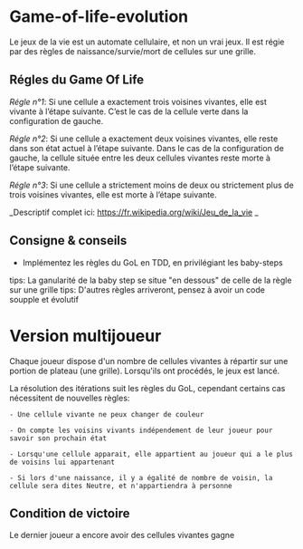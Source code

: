 # Game-of-life-evolution

Le jeux de la vie est un automate cellulaire, et non un vrai jeux.
Il est régie par des règles de naissance/survie/mort de cellules sur une grille.

## Régles du Game Of Life

*Régle n°1*: Si une cellule a exactement trois voisines vivantes, elle est vivante à l’étape suivante.
C’est le cas de la cellule verte dans la configuration de gauche.

*Régle n°2*: Si une cellule a exactement deux voisines vivantes, elle reste dans son état actuel à l’étape suivante.
Dans le cas de la configuration de gauche, la cellule située entre les deux cellules vivantes reste morte à l’étape suivante.

*Régle n°3*: Si une cellule a strictement moins de deux ou strictement plus de trois voisines vivantes, elle est morte à l’étape suivante. 


_Descriptif complet ici: https://fr.wikipedia.org/wiki/Jeu_de_la_vie _ 

## Consigne & conseils

- Implémentez les règles du GoL en TDD, en privilégiant les baby-steps

tips: La ganularité de la baby step se situe "en dessous" de celle de la règle sur une grille
tips: D'autres règles arriveront, pensez à avoir un code soupple et évolutif


# Version multijoueur

Chaque joueur dispose d'un nombre de cellules vivantes à répartir sur une portion de plateau (une grille). Lorsqu'ils ont procédés, le jeux est lancé.

La résolution des itérations suit les règles du GoL, cependant certains cas nécessitent de nouvelles règles:

    - Une cellule vivante ne peux changer de couleur

    - On compte les voisins vivants indépendement de leur joueur pour savoir son prochain état
    
    - Lorsqu'une cellule apparait, elle appartient au joueur qui a le plus de voisins lui appartenant
    
    - Si lors d'une naissance, il y a égalité de nombre de voisin, la cellule sera dites Neutre, et n'appartiendra à personne

## Condition de victoire

Le dernier joueur a encore avoir des cellules vivantes gagne
